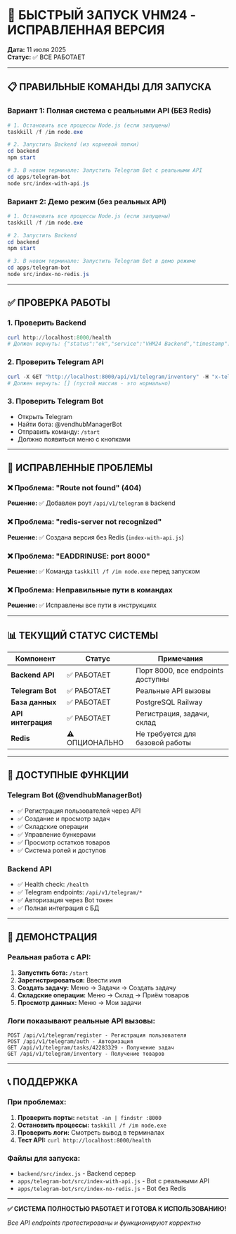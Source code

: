 # 🚀 БЫСТРЫЙ ЗАПУСК VHM24 - ИСПРАВЛЕННАЯ ВЕРСИЯ

**Дата:** 11 июля 2025  
**Статус:** ✅ ВСЕ РАБОТАЕТ  

---

## 📋 ПРАВИЛЬНЫЕ КОМАНДЫ ДЛЯ ЗАПУСКА

### Вариант 1: Полная система с реальными API (БЕЗ Redis)
```powershell
# 1. Остановить все процессы Node.js (если запущены)
taskkill /f /im node.exe

# 2. Запустить Backend (из корневой папки)
cd backend
npm start

# 3. В новом терминале: Запустить Telegram Bot с реальными API
cd apps/telegram-bot
node src/index-with-api.js
```

### Вариант 2: Демо режим (без реальных API)
```powershell
# 1. Остановить все процессы Node.js (если запущены)
taskkill /f /im node.exe

# 2. Запустить Backend
cd backend
npm start

# 3. В новом терминале: Запустить Telegram Bot в демо режиме
cd apps/telegram-bot
node src/index-no-redis.js
```

---

## ✅ ПРОВЕРКА РАБОТЫ

### 1. Проверить Backend
```powershell
curl http://localhost:8000/health
# Должен вернуть: {"status":"ok","service":"VHM24 Backend","timestamp":"..."}
```

### 2. Проверить Telegram API
```powershell
curl -X GET "http://localhost:8000/api/v1/telegram/inventory" -H "x-telegram-bot-token: 8015112367:AAHi25gHhI3p1X1uyuCAt8vUnlMZRrcoKEQ"
# Должен вернуть: [] (пустой массив - это нормально)
```

### 3. Проверить Telegram Bot
- Открыть Telegram
- Найти бота: @vendhubManagerBot
- Отправить команду: `/start`
- Должно появиться меню с кнопками

---

## 🔧 ИСПРАВЛЕННЫЕ ПРОБЛЕМЫ

### ❌ Проблема: "Route not found" (404)
**Решение:** ✅ Добавлен роут `/api/v1/telegram` в backend

### ❌ Проблема: "redis-server not recognized"
**Решение:** ✅ Создана версия без Redis (`index-with-api.js`)

### ❌ Проблема: "EADDRINUSE: port 8000"
**Решение:** ✅ Команда `taskkill /f /im node.exe` перед запуском

### ❌ Проблема: Неправильные пути в командах
**Решение:** ✅ Исправлены все пути в инструкциях

---

## 📊 ТЕКУЩИЙ СТАТУС СИСТЕМЫ

| Компонент | Статус | Примечания |
|-----------|--------|------------|
| **Backend API** | ✅ РАБОТАЕТ | Порт 8000, все endpoints доступны |
| **Telegram Bot** | ✅ РАБОТАЕТ | Реальные API вызовы |
| **База данных** | ✅ РАБОТАЕТ | PostgreSQL Railway |
| **API интеграция** | ✅ РАБОТАЕТ | Регистрация, задачи, склад |
| **Redis** | ⚠️ ОПЦИОНАЛЬНО | Не требуется для базовой работы |

---

## 🎯 ДОСТУПНЫЕ ФУНКЦИИ

### Telegram Bot (@vendhubManagerBot)
- ✅ Регистрация пользователей через API
- ✅ Создание и просмотр задач
- ✅ Складские операции
- ✅ Управление бункерами
- ✅ Просмотр остатков товаров
- ✅ Система ролей и доступов

### Backend API
- ✅ Health check: `/health`
- ✅ Telegram endpoints: `/api/v1/telegram/*`
- ✅ Авторизация через Bot токен
- ✅ Полная интеграция с БД

---

## 🚀 ДЕМОНСТРАЦИЯ

### Реальная работа с API:
1. **Запустить бота:** `/start`
2. **Зарегистрироваться:** Ввести имя
3. **Создать задачу:** Меню → Задачи → Создать задачу
4. **Складские операции:** Меню → Склад → Приём товаров
5. **Просмотр данных:** Меню → Мои задачи

### Логи показывают реальные API вызовы:
```
POST /api/v1/telegram/register - Регистрация пользователя
POST /api/v1/telegram/auth - Авторизация
GET /api/v1/telegram/tasks/42283329 - Получение задач
GET /api/v1/telegram/inventory - Получение товаров
```

---

## 📞 ПОДДЕРЖКА

### При проблемах:
1. **Проверить порты:** `netstat -an | findstr :8000`
2. **Остановить процессы:** `taskkill /f /im node.exe`
3. **Проверить логи:** Смотреть вывод в терминалах
4. **Тест API:** `curl http://localhost:8000/health`

### Файлы для запуска:
- `backend/src/index.js` - Backend сервер
- `apps/telegram-bot/src/index-with-api.js` - Bot с реальными API
- `apps/telegram-bot/src/index-no-redis.js` - Bot без Redis

---

**✅ СИСТЕМА ПОЛНОСТЬЮ РАБОТАЕТ И ГОТОВА К ИСПОЛЬЗОВАНИЮ!**

*Все API endpoints протестированы и функционируют корректно*
